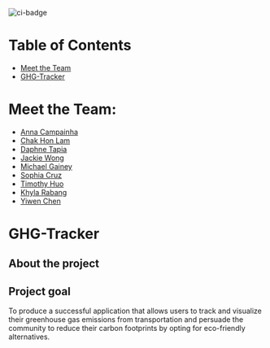 ![ci-badge](https://github.com/ics-software-engineering/meteor-application-template-react/workflows/ci-meteor-application-template-react/badge.svg)

# Table of Contents
* [Meet the Team](#meet-the-team)
* [GHG-Tracker](#ghg-tracker)

# Meet the Team:
- [Anna Campainha](https://github.com/annacampainha)
- [Chak Hon Lam](https://github.com/chakhon)
- [Daphne Tapia](https://github.com/dmtapia)
- [Jackie Wong](https://github.com/jackiewong99)
- [Michael Gainey](https://github.com/micgainey)
- [Sophia Cruz](https://github.com/sophiaelizecruz)
- [Timothy Huo](https://github.com/timothyhuo1)
- [Khyla Rabang](https://github.com/vrabang)
- [Yiwen Chen](https://github.com/yiwenc22)

# GHG-Tracker
## About the project
## Project goal
To produce a successful application that allows users to track and visualize their greenhouse gas emissions from transportation and persuade the community to reduce 
their carbon footprints by opting for eco-friendly alternatives. 
